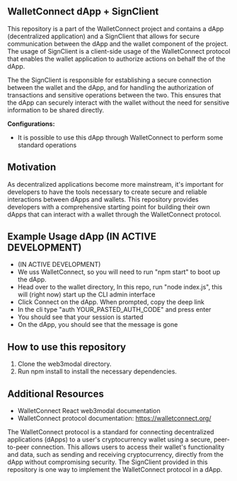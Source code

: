 ## WalletConnect dApp + SignClient

This repository is a part of the WalletConnect project and contains a dApp (decentralized application) and a SignClient that allows for secure communication between the dApp and the wallet component of the project. The usage of SignClient is a client-side usage of the WalletConnect protocol that enables the wallet application to authorize actions on behalf the of the dApp.

The the SignClient is responsible for establishing a secure connection between the wallet and the dApp, and for handling the authorization of transactions and sensitive operations between the two. This ensures that the dApp can securely interact with the wallet without the need for sensitive information to be shared directly.

**Configurations:**
- It is possible to use this dApp through WalletConnect to perform some standard operations

## Motivation
As decentralized applications become more mainstream, it's important for developers to have the tools necessary to create secure and reliable interactions between dApps and wallets. This repository provides developers with a comprehensive starting point for building their own dApps that can interact with a wallet through the WalletConnect protocol.

## Example Usage dApp (IN ACTIVE DEVELOPMENT)
- (IN ACTIVE DEVELOPMENT)
- We uss WalletConnect, so you will need to run "npm start" to boot up the dApp.
- Head over to the wallet directory, In this repo, run "node index.js", this will (right now) start up the CLI admin interface
- Click Connect on the dApp. When prompted, copy the deep link
- In the cli type "auth YOUR_PASTED_AUTH_CODE" and press enter
- You should see that your session is started
- On the dApp, you should see that the message is gone 

## How to use this repository
1. Clone the web3modal directory.
2. Run npm install to install the necessary dependencies.

## Additional Resources
- WalletConnect React web3modal documentation
- WalletConnect protocol documentation: https://walletconnect.org/

The WalletConnect protocol is a standard for connecting decentralized applications (dApps) to a user's cryptocurrency wallet using a secure, peer-to-peer connection. This allows users to access their wallet's functionality and data, such as sending and receiving cryptocurrency, directly from the dApp without compromising security. The SignClient provided in this repository is one way to implement the WalletConnect protocol in a dApp.

